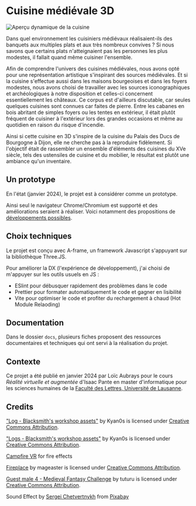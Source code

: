 # Cuisine médiévale 3D

![Aperçu dynamique de la cuisine](https://github.com/aubrays/medieval-kichen-3d/blob/master/preview.webp?raw=true)

Dans quel environnement les cuisiniers médiévaux réalisaient-ils des banquets aux multiples plats et aux très nombreux convives ? Si nous savons que certains plats n'atteignaient pas les personnes les plus modestes, il fallait quand même cuisiner l'ensemble.

Afin de comprendre l'univers des cuisines médiévales, nous avons opté pour une représentation artistique s'inspirant des sources médiévales. Et si la cuisine s'effectue aussi dans les maisons bourgeoises et dans les foyers modestes, nous avons choisi de travailler avec les sources iconographiques et archéologiques à notre disposition et celles-ci concernent essentiellement les châteaux. Ce corpus est d'ailleurs discutable, car seules quelques cuisines sont connues car faites de pierre. Entre les cabanes en bois abritant de simples foyers ou les tentes en extérieur, il était plutôt fréquent de cuisiner à l'extérieur lors des grandes occasions et même au quotidien en raison du risque d'incendie.

Ainsi si cette cuisine en 3D s'inspire de la cuisine du Palais des Ducs de Bourgogne à Dijon, elle ne cherche pas à la reproduire fidèlement. Si l'objectif était de rassembler un ensemble d'éléments des cuisines du XVe siècle, tels des ustensiles de cuisine et du mobilier, le résultat est plutôt une ambiance qu'un inventaire.

## Un prototype 

En l'état (janvier 2024), le projet est à considérer comme un prototype.

Ainsi seul le navigateur Chrome/Chromium est supporté et des améliorations seraient à réaliser. Voici notamment des propositions de [développements possibles](https://github.com/Aubrays/medieval-kitchen-3d/tree/master/docs/developpements_possibles.md).
## Choix techniques

Le projet est conçu avec A-frame, un framework Javascript s'appuyant sur la bibliothèque Three.JS.

Pour améliorer la DX (l'expérience de développement), j'ai choisi de m'appuyer sur les outils usuels en JS :

- ESlint pour débusquer rapidement des problèmes dans le code
- Prettier pour formater automatiquement le code et gagner en lisibilité
- Vite pour optimiser le code et profiter du rechargement à chaud (Hot Module Relaoding)

## Documentation

Dans le dossier `docs`, plusieurs fiches proposent des ressources documentaires et techniques qui ont servi à la réalisation du projet.

## Contexte

Ce projet a été publié en janvier 2024 par Loïc Aubrays pour le cours _Réalité virtuelle et augmentée_ d'Isaac Pante en master d'informatique pour les sciences humaines de la [Faculté des Lettres, Université de Lausanne](https://unil.ch/lettres).

## Credits

["Log - Blacksmith's workshop assets"](https://skfb.ly/69GOy) by Kyan0s is licensed under [Creative Commons Attribution](http://creativecommons.org/licenses/by/4.0/).

["Logs - Blacksmith's workshop assets"](https://skfb.ly/69CxV) by Kyan0s is licensed under [Creative Commons Attribution](http://creativecommons.org/licenses/by/4.0/).

[Campfire VR](https://medium.com/@dirkk/campfire-vr-fa654d15e92a) for fire effects

[Fireplace](https://skfb.ly/69GFC) by mageaster is licensed under [Creative Commons Attribution](http://creativecommons.org/licenses/by/4.0/).

[Guest male 4 - Medieval Fantasy Challenge](https://skfb.ly/69VX9) by tuturu is licensed under [Creative Commons Attribution](http://creativecommons.org/licenses/by/4.0/).

Sound Effect by [Sergei Chetvertnykh](https://pixabay.com/users/sergequadrado-24990007/?utm_source=link-attribution&utm_medium=referral&utm_campaign=music&utm_content=113119) from [Pixabay](https://pixabay.com//?utm_source=link-attribution&utm_medium=referral&utm_campaign=music&utm_content=113119")
